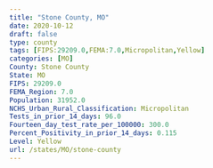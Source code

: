 ```yaml
---
title: "Stone County, MO"
date: 2020-10-12
draft: false
type: county
tags: [FIPS:29209.0,FEMA:7.0,Micropolitan,Yellow]
categories: [MO]
County: Stone County
State: MO
FIPS: 29209.0
FEMA_Region: 7.0
Population: 31952.0
NCHS_Urban_Rural_Classification: Micropolitan
Tests_in_prior_14_days: 96.0
Fourteen_day_test_rate_per_100000: 300.0
Percent_Positivity_in_prior_14_days: 0.115
Level: Yellow
url: /states/MO/stone-county
---
```



